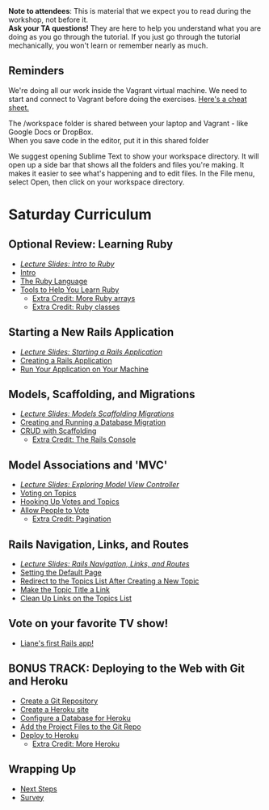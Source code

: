 <div class="alert alert-info">
<strong>Note to attendees</strong>: This is material that we expect you to read during the workshop, not before it.  
</div>

<div class="alert alert-info">
<strong>Ask your TA questions!</strong> They are here to help you understand
what you are doing as you go through the tutorial. If you just go through the
tutorial mechanically, you won't learn or remember nearly as much.
</div>

## Reminders

We're doing all our work inside the Vagrant virtual machine.  We need to start and connect to Vagrant before doing the exercises.
[Here's a cheat sheet.](start_vagrant)

The /workspace folder is shared between your laptop and Vagrant - like Google Docs or DropBox.  
When you save code in the editor, put it in this shared folder

We suggest opening Sublime Text to show your workspace directory.  It will open up a side bar that shows all the folders and files you're making.  It makes it easier to see what's happening and to edit files.  In the File menu, select Open, then click on your workspace directory.


# Saturday Curriculum


## Optional Review: Learning Ruby ##
* [_Lecture Slides: Intro to Ruby_](/presentations/intro_to_ruby.pdf)
* [Intro](curriculum) 
* [The Ruby Language](ruby_language)  
* [Tools to Help You Learn Ruby](tools)  
    * [Extra Credit: More Ruby arrays](extra_credit/01_more_ruby)
    * [Extra Credit: Ruby classes](extra_credit/06_ruby_classes)

## Starting a New Rails Application ##
* [_Lecture Slides: Starting a Rails Application_](/presentations/starting_rails_application/index.html)
* [Creating a Rails Application](getting_started)  
* [Run Your Application on Your Machine](running_your_application_locally)  

## Models, Scaffolding, and Migrations ##
* [_Lecture Slides: Models Scaffolding Migrations_](/presentations/models_scaffold_migrations/index.html)
* [Creating and Running a Database Migration](creating_a_migration)
* [CRUD with Scaffolding](CRUD_with_scaffolding)
    * [Extra Credit: The Rails Console](extra_credit/04_console)

## Model Associations and 'MVC' ##
* [_Lecture Slides: Exploring Model View Controller_](/workshop/mvc)
* [Voting on Topics](voting_on_topics)
* [Hooking Up Votes and Topics](hooking_up_votes_and_topics)
* [Allow People to Vote](allow_people_to_vote)
    * [Extra Credit: Pagination](extra_credit/05_pagination)

## Rails Navigation, Links, and Routes ##
* [_Lecture Slides: Rails Navigation, Links, and Routes_](/presentations/router/nav_links_routes.pptx)
* [Setting the Default Page](setting_the_default_page)  
* [Redirect to the Topics List After Creating a New Topic](redirect_to_the_topics_list_after_creating_a_new_topic)  
* [Make the Topic Title a Link](make_the_topic_title_a_link)  
* [Clean Up Links on the Topics List](clean_up_links_on_the_topics_list)  

## Vote on your favorite TV show! 

* [Liane's first Rails app!](http://intense-bastion-3415.herokuapp.com/)

## BONUS TRACK: Deploying to the Web with Git and Heroku ##
* [Create a Git Repository](create_a_new_git_repo)
* [Create a Heroku site](create_a_heroku_site)
* [Configure a Database for Heroku](configure_db_for_heroku)
* [Add the Project Files to the Git Repo](add_the_project_to_the_git_repo)  
* [Deploy to Heroku](deploy_to_heroku)  
    * [Extra Credit: More Heroku](extra_credit/03_more_heroku)


## Wrapping Up ##
* [Next Steps](/next_steps)
* [Survey](https://docs.google.com/forms/d/1VJzy73VH6VFFA5UQ5lp5xNzJqT4YV-4O_GgLqaUG1fI/viewform?usp=send_form)

